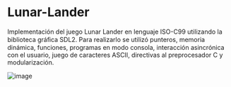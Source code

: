 # Lunar-Lander
Implementación del juego Lunar Lander en lenguaje ISO-C99 utilizando la biblioteca gráﬁca SDL2. Para realizarlo se utilizó  punteros, memoria dinámica, funciones, programas en modo consola, interacción asincrónica con el usuario, juego de caracteres ASCII, directivas al preprocesador C y modularización.

![image](https://user-images.githubusercontent.com/50753891/106317094-88609680-624c-11eb-9022-537eefe9425d.png)
